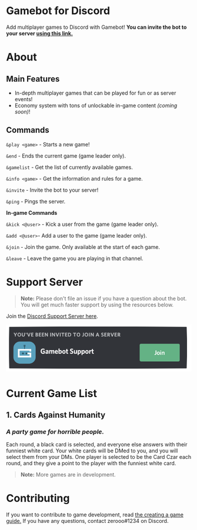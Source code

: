 # Gamebot for Discord

Add multiplayer games to Discord with Gamebot! **You can invite the bot to your server [using this link.](https://discordapp.com/oauth2/authorize?client_id=620307267241377793&scope=bot&permissions=1547041872)**

# About

## Main Features
* In-depth multiplayer games that can be played for fun or as server events!
* Economy system with tons of unlockable in-game content *(coming soon)*!

## Commands

`&play <game>` - Starts a new game!

`&end` - Ends the current game (game leader only).

`&gamelist` - Get the list of currently available games.

`&info <game>` - Get the information and rules for a game.

`&invite` - Invite the bot to your server!

`&ping` - Pings the server.

**In-game Commands**

`&kick <@user>` - Kick a user from the game (game leader only).

`&add <@user>`- Add a user to the game (game leader only).

`&join` - Join the game. Only available at the start of each game.

`&leave` - Leave the game you are playing in that channel.

# Support Server

> **Note:** Please don't file an issue if you have a question about the bot. You will get much faster support by using the resources below.

Join the [Discord Support Server here](https://discord.gg/7pNEJQC).

[<img src="./assets/images/invite_link.png">](https://discord.gg/7pNEJQC)

# Current Game List
## 1. Cards Against Humanity
### *A party game for horrible people.*
Each round, a black card is selected, and everyone else answers with their funniest white card. Your white cards will be DMed to you, and you will select them from your DMs. One player is selected to be the Card Czar each round, and they give a point to the player with the funniest white card.

>**Note:** More games are in development.

# Contributing

If you want to contribute to game development, read [the creating a game guide.](./CREATING_A_GAME.md) If you have any questions, contact zerooo#1234 on Discord.